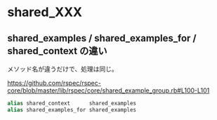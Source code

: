 # shared_XXX

## shared_examples / shared_examples_for / shared_context の違い
メソッド名が違うだけで、処理は同じ。

https://github.com/rspec/rspec-core/blob/master/lib/rspec/core/shared_example_group.rb#L100-L101

```ruby
alias shared_context      shared_examples
alias shared_examples_for shared_examples
```
